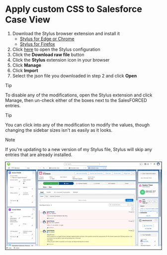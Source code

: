 # Apply custom CSS to Salesforce Case View  
1. Download the Stylus browser extension and install it
   - [Stylus for Edge or Chrome](https://chromewebstore.google.com/detail/stylus/clngdbkpkpeebahjckkjfobafhncgmne?hl=en)
   - [Stylus for Firefox](https://addons.mozilla.org/en-US/firefox/addon/styl-us/)
2. Click [here](SalesFORCED_stylus.json) to open the Stylus configuration
3. Click the **Download raw file** button
4. Click the **Stylus** extension icon in your browser
5. Click **Manage**
6. Click **Import**
7. Select the json file you downloaded in step 2 and click **Open**  

> [!TIP]
> To disable any of the modifications, open the Stylus extension and click Manage, then un-check either of the boxes next to the SalesFORCED entries.  
  
> [!TIP]
> You can click into any of the modification to modify the values, though changing the sidebar sizes isn't as easily as it looks.

> [!NOTE]
> If you're updating to a new version of my Stylus file, Stylus will skip any entries that are already installed.  

![](StylusMods.png)